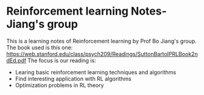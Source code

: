 # Reinforcement learning Notes-Jiang's group
This is a learning notes of Reinforcement learning by Prof Bo Jiang's group. 
The book used is this one: https://web.stanford.edu/class/psych209/Readings/SuttonBartoIPRLBook2ndEd.pdf
The focus is our reading is:
- Learing basic reinforcement learning techniques and algorithms
- Find interesting application with RL algorithms
- Optimization problems in RL theory
